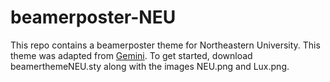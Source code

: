 # beamerposter-NEU

This repo contains a beamerposter theme for Northeastern University. This theme was adapted from [Gemini](https://github.com/anishathalye/gemini). To get started, download beamerthemeNEU.sty along with the images NEU.png and Lux.png.